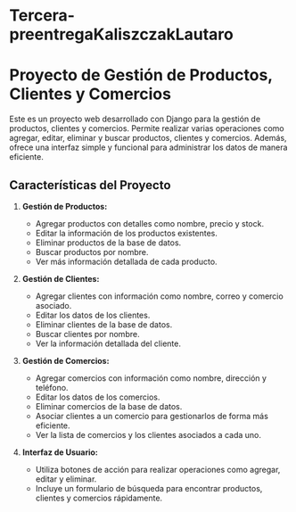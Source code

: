 # Tercera-preentregaKaliszczakLautaro
# Proyecto de Gestión de Productos, Clientes y Comercios

Este es un proyecto web desarrollado con Django para la gestión de productos, clientes y comercios. Permite realizar varias operaciones como agregar, editar, eliminar y buscar productos, clientes y comercios. Además, ofrece una interfaz simple y funcional para administrar los datos de manera eficiente.

## Características del Proyecto

1. **Gestión de Productos:**
   - Agregar productos con detalles como nombre, precio y stock.
   - Editar la información de los productos existentes.
   - Eliminar productos de la base de datos.
   - Buscar productos por nombre.
   - Ver más información detallada de cada producto.

2. **Gestión de Clientes:**
   - Agregar clientes con información como nombre, correo y comercio asociado.
   - Editar los datos de los clientes.
   - Eliminar clientes de la base de datos.
   - Buscar clientes por nombre.
   - Ver la información detallada del cliente.

3. **Gestión de Comercios:**
   - Agregar comercios con información como nombre, dirección y teléfono.
   - Editar los datos de los comercios.
   - Eliminar comercios de la base de datos.
   - Asociar clientes a un comercio para gestionarlos de forma más eficiente.
   - Ver la lista de comercios y los clientes asociados a cada uno.

4. **Interfaz de Usuario:**
   - Utiliza botones de acción para realizar operaciones como agregar, editar y eliminar.
   - Incluye un formulario de búsqueda para encontrar productos, clientes y comercios rápidamente.
